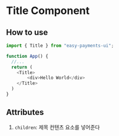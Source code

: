 # Title Component

## How to use

```ts
import { Title } from "easy-payments-ui";

function App() {
  //...
  return (
    <Title>
        <div>Hello World</div>
    </Title>
  )
}
```

## Attributes

1. `children`: 제목 컨텐츠 요소를 넣어준다
